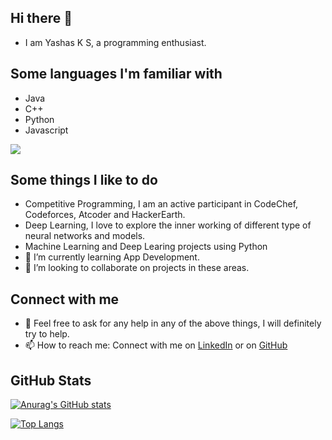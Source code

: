 ## Hi there 👋

- I am Yashas K S, a programming enthusiast.

## Some languages I'm familiar with

- Java
- C++
- Python
- Javascript

![](https://komarev.com/ghpvc/?username=Yashasks)


## Some things I like to do
- Competitive Programming, I am an active participant in CodeChef, Codeforces, Atcoder and HackerEarth.
- Deep Learning, I love to explore the inner working of different type of neural networks and models.
- Machine Learning and Deep Learing projects using Python
- 🌱 I’m currently learning App Development.
- 💞️ I’m looking to collaborate on projects in these areas.

## Connect with me
- 💬 Feel free to ask for any help in any of the above things, I will definitely try to help.
- 📫 How to reach me: Connect with me on [LinkedIn](https://www.linkedin.com/in/yashas-k-s) or on [GitHub](https://github.com/Yashasks/Yashasks/)


## GitHub Stats
[![Anurag's GitHub stats](https://github-readme-stats.vercel.app/api?username=Yashasks&show_icons=true&theme=tokyonight)](https://github.com/Yashasks?tab=repositories)

[![Top Langs](https://github-readme-stats.vercel.app/api/top-langs/?username=Yashasks&theme=tokyonight&langs_count=8)](https://github.com/Yashasks)



<!---
Yashasks/Yashasks is a ✨ special ✨ repository because its `README.md` (this file) appears on your GitHub profile.
You can click the Preview link to take a look at your changes.
--->

